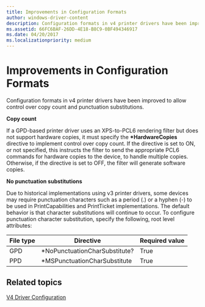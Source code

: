 ```yaml
---
title: Improvements in Configuration Formats
author: windows-driver-content
description: Configuration formats in v4 printer drivers have been improved to allow control over copy count and punctuation substitutions.
ms.assetid: 66FC6BAF-26DD-4E18-B8C9-0BF494346917
ms.date: 04/20/2017
ms.localizationpriority: medium
---
```


# Improvements in Configuration Formats


Configuration formats in v4 printer drivers have been improved to allow control over copy count and punctuation substitutions.

**Copy count**

If a GPD-based printer driver uses an XPS-to-PCL6 rendering filter but does not support hardware copies, it must specify the **\*HardwareCopies** directive to implement control over copy count. If the directive is set to ON, or not specified, this instructs the filter to send the appropriate PCL6 commands for hardware copies to the device, to handle multiple copies. Otherwise, if the directive is set to OFF, the filter will generate software copies.

**No punctuation substitutions**

Due to historical implementations using v3 printer drivers, some devices may require punctuation characters such as a period (.) or a hyphen (-) to be used in PrintCapabilities and PrintTicket implementations. The default behavior is that character substitutions will continue to occur. To configure punctuation character substitution, specify the following, root level attributes:

| File type | Directive                      | Required value |
|-----------|--------------------------------|----------------|
| GPD       | \*NoPunctuationCharSubstitute? | True           |
| PPD       | \*MSPunctuationCharSubstitute  | True           |

 

## Related topics
[V4 Driver Configuration](v4-driver-configuration.md)  



